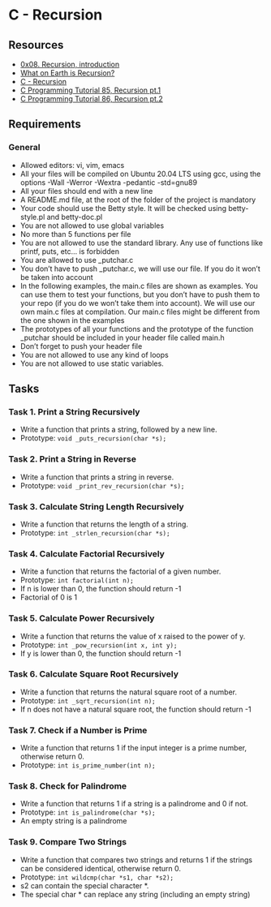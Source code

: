 # C - Recursion

## Resources
- [0x08. Recursion, introduction](https://...)
- [What on Earth is Recursion?](https://...)
- [C - Recursion](https://...)
- [C Programming Tutorial 85, Recursion pt.1](https://...)
- [C Programming Tutorial 86, Recursion pt.2](https://...)

## Requirements

### General
- Allowed editors: vi, vim, emacs
- All your files will be compiled on Ubuntu 20.04 LTS using gcc, using the options -Wall -Werror -Wextra -pedantic -std=gnu89
- All your files should end with a new line
- A README.md file, at the root of the folder of the project is mandatory
- Your code should use the Betty style. It will be checked using betty-style.pl and betty-doc.pl
- You are not allowed to use global variables
- No more than 5 functions per file
- You are not allowed to use the standard library. Any use of functions like printf, puts, etc… is forbidden
- You are allowed to use _putchar.c
- You don’t have to push _putchar.c, we will use our file. If you do it won’t be taken into account
- In the following examples, the main.c files are shown as examples. You can use them to test your functions, but you don’t have to push them to your repo (if you do we won’t take them into account). We will use our own main.c files at compilation. Our main.c files might be different from the one shown in the examples
- The prototypes of all your functions and the prototype of the function _putchar should be included in your header file called main.h
- Don’t forget to push your header file
- You are not allowed to use any kind of loops
- You are not allowed to use static variables.

## Tasks

### Task 1. Print a String Recursively
- Write a function that prints a string, followed by a new line.
- Prototype: `void _puts_recursion(char *s);`

### Task 2. Print a String in Reverse
- Write a function that prints a string in reverse.
- Prototype: `void _print_rev_recursion(char *s);`

### Task 3. Calculate String Length Recursively
- Write a function that returns the length of a string.
- Prototype: `int _strlen_recursion(char *s);`

### Task 4. Calculate Factorial Recursively
- Write a function that returns the factorial of a given number.
- Prototype: `int factorial(int n);`
- If n is lower than 0, the function should return -1
- Factorial of 0 is 1

### Task 5. Calculate Power Recursively
- Write a function that returns the value of x raised to the power of y.
- Prototype: `int _pow_recursion(int x, int y);`
- If y is lower than 0, the function should return -1

### Task 6. Calculate Square Root Recursively
- Write a function that returns the natural square root of a number.
- Prototype: `int _sqrt_recursion(int n);`
- If n does not have a natural square root, the function should return -1

### Task 7. Check if a Number is Prime
- Write a function that returns 1 if the input integer is a prime number, otherwise return 0.
- Prototype: `int is_prime_number(int n);`

### Task 8. Check for Palindrome
- Write a function that returns 1 if a string is a palindrome and 0 if not.
- Prototype: `int is_palindrome(char *s);`
- An empty string is a palindrome

### Task 9. Compare Two Strings
- Write a function that compares two strings and returns 1 if the strings can be considered identical, otherwise return 0.
- Prototype: `int wildcmp(char *s1, char *s2);`
- s2 can contain the special character *.
- The special char * can replace any string (including an empty string)

